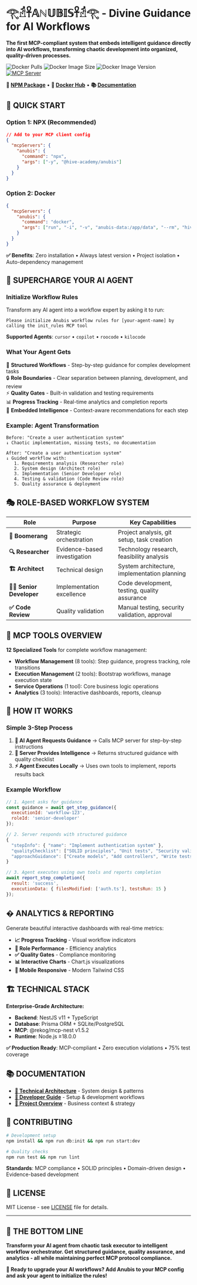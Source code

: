 # 𓂀𓁢𓋹𝔸ℕ𝕌𝔹𝕀𝕊𓋹𓁢𓂀 - Divine Guidance for AI Workflows

**The first MCP-compliant system that embeds intelligent guidance directly into AI workflows, transforming chaotic development into organized, quality-driven processes.**

![Docker Pulls](https://img.shields.io/docker/pulls/hiveacademy/anubis)
![Docker Image Size](https://img.shields.io/docker/image-size/hiveacademy/anubis)
![Docker Image Version](https://img.shields.io/docker/v/hiveacademy/anubis)
[![MCP Server](https://img.shields.io/badge/MCP-Server-blue?style=for-the-badge&logo=docker)](https://hub.docker.com/r/hiveacademy/anubis)

**🚀 [NPM Package](https://www.npmjs.com/package/@hive-academy/anubis)** • **🐳 [Docker Hub](https://hub.docker.com/r/hiveacademy/anubis)** • **📚 [Documentation](memory-bank/)**

## 🚀 **QUICK START**

### **Option 1: NPX (Recommended)**

```json
// Add to your MCP client config
{
  "mcpServers": {
    "anubis": {
      "command": "npx",
      "args": ["-y", "@hive-academy/anubis"]
    }
  }
}
```

### **Option 2: Docker**

```json
{
  "mcpServers": {
    "anubis": {
      "command": "docker", 
      "args": ["run", "-i", "-v", "anubis-data:/app/data", "--rm", "hiveacademy/anubis"]
    }
  }
}
```

**✅ Benefits**: Zero installation • Always latest version • Project isolation • Auto-dependency management

## 🤖 **SUPERCHARGE YOUR AI AGENT**

### **Initialize Workflow Rules**

Transform any AI agent into a workflow expert by asking it to run:

```
Please initialize Anubis workflow rules for [your-agent-name] by calling the init_rules MCP tool
```

**Supported Agents**: `cursor` • `copilot` • `roocode` • `kilocode`

### **What Your Agent Gets**

🎯 **Structured Workflows** - Step-by-step guidance for complex development tasks  
🔒 **Role Boundaries** - Clear separation between planning, development, and review  
⚡ **Quality Gates** - Built-in validation and testing requirements  
📊 **Progress Tracking** - Real-time analytics and completion reports  
🧠 **Embedded Intelligence** - Context-aware recommendations for each step  

### **Example: Agent Transformation**

```
Before: "Create a user authentication system"
↓ Chaotic implementation, missing tests, no documentation

After: "Create a user authentication system" 
↓ Guided workflow with:
   1. Requirements analysis (Researcher role)
   2. System design (Architect role) 
   3. Implementation (Senior Developer role)
   4. Testing & validation (Code Review role)
   5. Quality assurance & deployment
```

## 🎭 **ROLE-BASED WORKFLOW SYSTEM**

| Role | Purpose | Key Capabilities |
|------|---------|------------------|
| **🎯 Boomerang** | Strategic orchestration | Project analysis, git setup, task creation |
| **🔍 Researcher** | Evidence-based investigation | Technology research, feasibility analysis |
| **🏗️ Architect** | Technical design | System architecture, implementation planning |
| **👨‍💻 Senior Developer** | Implementation excellence | Code development, testing, quality assurance |
| **✅ Code Review** | Quality validation | Manual testing, security validation, approval |

## 🔧 **MCP TOOLS OVERVIEW**

**12 Specialized Tools** for complete workflow management:

- **Workflow Management** (8 tools): Step guidance, progress tracking, role transitions
- **Execution Management** (2 tools): Bootstrap workflows, manage execution state  
- **Service Operations** (1 tool): Core business logic operations
- **Analytics** (3 tools): Interactive dashboards, reports, cleanup

## 🎯 **HOW IT WORKS**

### **Simple 3-Step Process**

1. **🤖 AI Agent Requests Guidance** → Calls MCP server for step-by-step instructions
2. **🧠 Server Provides Intelligence** → Returns structured guidance with quality checklist  
3. **⚡ Agent Executes Locally** → Uses own tools to implement, reports results back

### **Example Workflow**

```javascript
// 1. Agent asks for guidance
const guidance = await get_step_guidance({
  executionId: 'workflow-123',
  roleId: 'senior-developer'
});

// 2. Server responds with structured guidance
{
  "stepInfo": { "name": "Implement authentication system" },
  "qualityChecklist": ["SOLID principles", "Unit tests", "Security validation"],
  "approachGuidance": ["Create models", "Add controllers", "Write tests"]
}

// 3. Agent executes using own tools and reports completion
await report_step_completion({
  result: 'success',
  executionData: { filesModified: ['auth.ts'], testsRun: 15 }
});
```

## � **ANALYTICS & REPORTING**

Generate beautiful interactive dashboards with real-time metrics:

- **📈 Progress Tracking** - Visual workflow indicators
- **🎯 Role Performance** - Efficiency analytics  
- **✅ Quality Gates** - Compliance monitoring
- **📊 Interactive Charts** - Chart.js visualizations
- **📱 Mobile Responsive** - Modern Tailwind CSS

## 🏗️ **TECHNICAL STACK**

**Enterprise-Grade Architecture:**
- **Backend**: NestJS v11 + TypeScript
- **Database**: Prisma ORM + SQLite/PostgreSQL  
- **MCP**: @rekog/mcp-nest v1.5.2
- **Runtime**: Node.js ≥18.0.0

**✅ Production Ready**: MCP-compliant • Zero execution violations • 75% test coverage

## 📚 **DOCUMENTATION**

- **[📖 Technical Architecture](memory-bank/TechnicalArchitecture.md)** - System design & patterns
- **[🚀 Developer Guide](memory-bank/DeveloperGuide.md)** - Setup & development workflows  
- **[🎯 Project Overview](memory-bank/ProjectOverview.md)** - Business context & strategy

## 🤝 **CONTRIBUTING**

```bash
# Development setup
npm install && npm run db:init && npm run start:dev

# Quality checks  
npm run test && npm run lint
```

**Standards**: MCP compliance • SOLID principles • Domain-driven design • Evidence-based development

## 📄 **LICENSE**

MIT License - see [LICENSE](LICENSE) file for details.

---

## 🎯 **THE BOTTOM LINE**

**Transform your AI agent from chaotic task executor to intelligent workflow orchestrator. Get structured guidance, quality assurance, and analytics - all while maintaining perfect MCP protocol compliance.**

**🚀 Ready to upgrade your AI workflows? Add Anubis to your MCP config and ask your agent to initialize the rules!**
